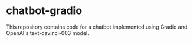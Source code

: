 # chatbot-gradio
 This repository contains code for a chatbot implemented using Gradio and OpenAI's text-davinci-003 model.
